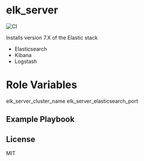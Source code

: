 elk_server
=========
![CI](https://github.com/lukepafford/ansible_role_elk_server/workflows/CI/badge.svg)

Installs version 7.X of the Elastic stack
- Elasticsearch
- Kibana
- Logstash


Role Variables
==============
elk_server_cluster_name
elk_server_elasticsearch_port

Example Playbook
----------------

License
-------

MIT
